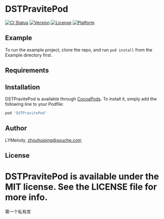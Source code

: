 # DSTPravitePod
[![CI Status](https://img.shields.io/travis/LYMelody/DSTPravitePod.svg?style=flat)](https://travis-ci.org/LYMelody/DSTPravitePod)
[![Version](https://img.shields.io/cocoapods/v/DSTPravitePod.svg?style=flat)](https://cocoapods.org/pods/DSTPravitePod)
[![License](https://img.shields.io/cocoapods/l/DSTPravitePod.svg?style=flat)](https://cocoapods.org/pods/DSTPravitePod)
[![Platform](https://img.shields.io/cocoapods/p/DSTPravitePod.svg?style=flat)](https://cocoapods.org/pods/DSTPravitePod)

## Example

To run the example project, clone the repo, and run `pod install` from the Example directory first.

## Requirements

## Installation

DSTPravitePod is available through [CocoaPods](https://cocoapods.org). To install
it, simply add the following line to your Podfile:

```ruby
pod 'DSTPravitePod'
```

## Author

LYMelody, zhouhuiping@souche.com

## License

DSTPravitePod is available under the MIT license. See the LICENSE file for more info.
=======
第一个私有库



